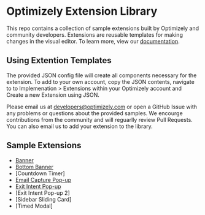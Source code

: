 # Optimizely Extension Library

This repo contains a collection of sample extensions built by Optimizely and community developers. Extensions are reusable templates for making changes in the visual editor. To learn more, view our [documentation](https://developers.optimizely.com/x/extensions/).

## Using Extention Templates

The provided JSON config file will create all components necessary for the extension. To add to your own account, copy the JSON contents, navigate to to Implemenation > Extensions within your Optimizely account and Create a new Extension using JSON.

Please email us at developers@optimizely.com or open a GitHub Issue with any problems or questions about the provided samples. We encourge contributions from the community and will reguarlly review Pull Requests. You can also email us to add your extension to the library.

## Sample Extensions

* [Banner](https://github.com/optimizely/extension-library/tree/master/Banner)
* [Bottom Banner]()
* [Countdown Timer]
* [Email Capture Pop-up](https://github.com/optimizely/extension-library/tree/master/Email%20Capture%20Pop-up)
* [Exit Intent Pop-up](https://github.com/optimizely/extension-library/tree/master/Exit%20Intent%20Pop-up)
* [Exit Intent Pop-up 2]
* [Sidebar Sliding Card]
* [Timed Modal]

